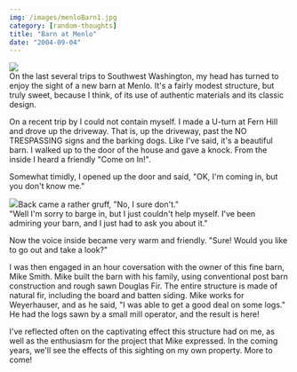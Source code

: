 ```yaml
---
img: /images/menloBarn1.jpg
category: [random-thoughts]
title: "Barn at Menlo"
date: "2004-09-04"
---
```


![](/images/menloBarn1.jpg)  
On the last several trips to Southwest Washington, my head has turned to enjoy the sight of a new barn at Menlo. It's a fairly modest structure, but truly sweet, because I think, of its use of authentic materials and its classic design.  
  
On a recent trip by I could not contain myself. I made a U-turn at Fern Hill and drove up the driveway. That is, up the driveway, past the NO TRESPASSING signs and the barking dogs. Like I've said, it's a beautiful barn. I walked up to the door of the house and gave a knock. From the inside I heard a friendly "Come on In!".  
  
Somewhat timidly, I opened up the door and said, "OK, I'm coming in, but you don't know me."  
  
![](/images/menloBarnDoors1.jpg)Back came a rather gruff, "No, I sure don't."  
"Well I'm sorry to barge in, but I just couldn't help myself. I've been admiring your barn, and I just had to ask you about it."  
  
Now the voice inside became very warm and friendly. "Sure! Would you like to go out and take a look?"  
  
I was then engaged in an hour coversation with the owner of this fine barn, Mike Smith. Mike built the barn with his family, using conventional post barn construction and rough sawn Douglas Fir. The entire structure is made of natural fir, including the board and batten siding. Mike works for Weyerhauser, and as he said, "I was able to get a good deal on some logs." He had the logs sawn by a small mill operator, and the result is here!  
  
I've reflected often on the captivating effect this structure had on me, as well as the enthusiasm for the project that Mike expressed. In the coming years, we'll see the effects of this sighting on my own property. More to come!  
  

